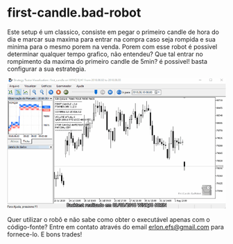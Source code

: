# first-candle.bad-robot

Este setup é um classico, consiste em pegar o primeiro candle de hora do dia e marcar sua maxima para entrar na compra caso seja rompida e 
sua minima para o mesmo porem na venda. Porem com esse robot é possivel determinar qualquer tempo grafico, não entendeu?
Que tal entrar no rompimento da maxima do primeiro candle de 5min? é possivel! basta configurar a sua estrategia.

![tester_estrategy](assets/tester/first_candle_test.gif)

Quer utilizar o robô e não sabe como obter o executável apenas com o código-fonte? Entre em contato através do email erlon.efs@gmail.com para fornece-lo. E bons trades!


